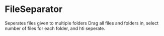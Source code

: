 # FileSeparator
 Seperates files given to multiple folders
 Drag all files and folders in, select number of files for each folder, and hti seperate.
